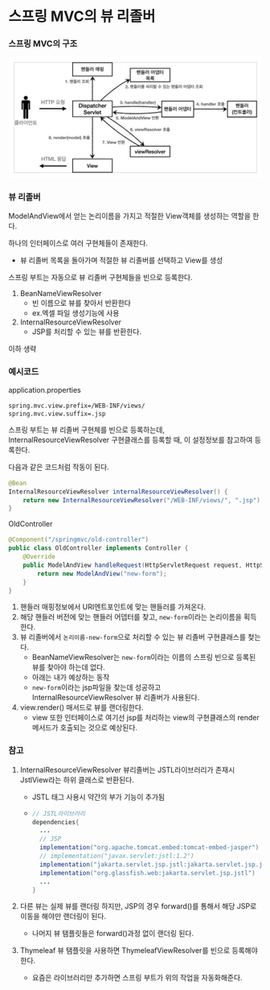 # 스프링 MVC의 뷰 리졸버

### 스프링 MVC의 구조

![image-20230829172255705](img/image-20230829172255705.png)



### 뷰 리졸버

ModelAndView에서 얻는 논리이름을 가지고 적절한 View객체를 생성하는 역할을 한다.

하나의 인터페이스로 여러 구현체들이 존재한다.

- 뷰 리졸버 목록을 돌아가며 적절한 뷰 리졸버를 선택하고 View를 생성



스프링 부트는 자동으로 뷰 리졸버 구현체들을 빈으로 등록한다.

1. BeanNameViewResolver
   - 빈 이름으로 뷰를 찾아서 반환한다
   - ex.엑셀 파일 생성기능에 사용
2. InternalResourceViewResolver
   - JSP를 처리할 수 있는 뷰를 반환한다.



이하 생략



### 예시코드

application.properties

```
spring.mvc.view.prefix=/WEB-INF/views/
spring.mvc.view.suffix=.jsp
```

스프링 부트는 뷰 리졸버 구현체를 빈으로 등록하는데, InternalResourceViewResolver 구현클래스를 등록할 때, 이 설정정보를 참고하여 등록한다.



다음과 같은 코드처럼 작동이 된다.

```java
@Bean
InternalResourceViewResolver internalResourceViewResolver() {
    return new InternalResourceViewResolver("/WEB-INF/views/", ".jsp")
} 
```





OldController

```java
@Component("/springmvc/old-controller")
public class OldController implements Controller {
    @Override
    public ModelAndView handleRequest(HttpServletRequest request, HttpServletResponse response) throws Exception {
        return new ModelAndView("new-form");
    }
}
```



1. 핸들러 매핑정보에서 URI엔트포인트에 맞는 핸들러를 가져온다.
2. 해당 핸들러 버전에 맞는 핸들러 어뎁터를 찾고, `new-form`이라는 논리이름을 획득한다.
3. 뷰 리졸버에서 `논리이름-new-form`으로 처리할 수 있는 뷰 리졸버 구현클래스를 첮는다.
   - BeanNameViewResolver는 `new-form`이라는 이름의 스프링 빈으로 등록된 뷰를 찾아야 하는데 없다.
   - 아래는 내가 예상하는 동작
   - `new-form`이라는 jsp파일을 찾는데 성공하고 InternalResourceViewResolver 뷰 리졸버가 사용된다.
4. view.render() 매서드로 뷰를 랜더링한다.
   - view 또한 인터페이스로 여기선 jsp를 처리하는 view의 구현클래스의 render 메서드가 호출되는 것으로 예상된다.



### 참고

1. InternalResourceViewResolver 뷰리졸버는 JSTL라이브러리가 존재시 JstlView라는 하위 클래스로 반환된다.
   - JSTL 태그 사용시 약간의 부가 기능이 추가됨
   
    - ```java
      // JSTL라이브러리
      dependencies{
      	...
      	// JSP
      	implementation("org.apache.tomcat.embed:tomcat-embed-jasper")
      	// implementation("javax.servlet:jstl:1.2")
      	implementation("jakarta.servlet.jsp.jstl:jakarta.servlet.jsp.jstl-api")
      	implementation("org.glassfish.web:jakarta.servlet.jsp.jstl")
      	...
      }
      ```
      



2. 다른 뷰는 실제 뷰를 랜더링 하지만, JSP의 경우 forward()를 통해서 해당 JSP로 이동을 해야만 랜더링이 된다.
   - 나머지 뷰 탬플릿들은 forward()과정 없이 랜더링 된다.



3. Thymeleaf 뷰 탬플릿을 사용하면 ThymeleafViewResolver를 빈으로 등록해야한다.
   - 요즘은 라이브러리만 추가하면 스프링 부트가 위의 작업을 자동화해준다.

